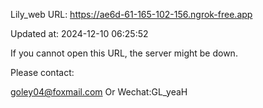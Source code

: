 Lily_web URL: https://ae6d-61-165-102-156.ngrok-free.app

Updated at: 2024-12-10 06:25:52

If you cannot open this URL, the server might be down.

Please contact: 

goley04@foxmail.com Or Wechat:GL_yeaH